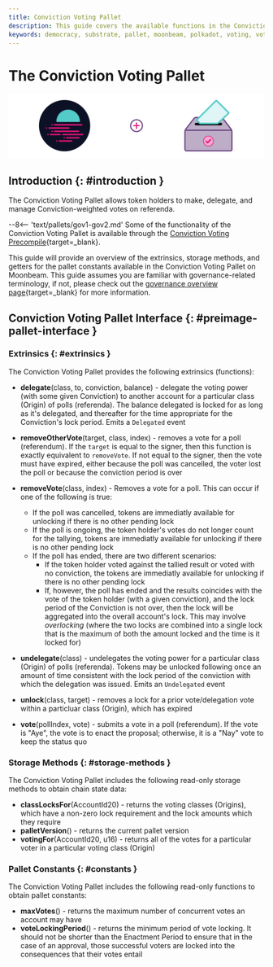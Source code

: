 ```yaml
---
title: Conviction Voting Pallet
description: This guide covers the available functions in the Conviction Voting Pallet on Moonbeam, of which are used to vote, delegate votes, remove votes, and more.
keywords: democracy, substrate, pallet, moonbeam, polkadot, voting, vote, referenda
---
```


# The Conviction Voting Pallet

![Conviction Voting Moonbeam Banner](/images/builders/pallets-precompiles/pallets/conviction-voting-banner.png)

## Introduction {: #introduction }

The Conviction Voting Pallet allows token holders to make, delegate, and manage Conviction-weighted votes on referenda. 

--8<-- 'text/pallets/gov1-gov2.md'
Some of the functionality of the Conviction Voting Pallet is available through the [Conviction Voting Precompile](/builders/pallets-precompiles/precompiles/conviction-voting){target=_blank}. 

This guide will provide an overview of the extrinsics, storage methods, and getters for the pallet constants available in the Conviction Voting Pallet on Moonbeam. This guide assumes you are familiar with governance-related terminology, if not, please check out the [governance overview page](/learn/features/governance/#opengov){target=_blank} for more information.

## Conviction Voting Pallet Interface {: #preimage-pallet-interface }

### Extrinsics {: #extrinsics }

The Conviction Voting Pallet provides the following extrinsics (functions):

- **delegate**(class, to, conviction, balance) - delegate the voting power (with some given Conviction) to another account for a particular class (Origin) of polls (referenda). The balance delegated is locked for as long as it's delegated, and thereafter for the time appropriate for the Conviction's lock period. Emits a `Delegated` event
- **removeOtherVote**(target, class, index) - removes a vote for a poll (referendum). If the `target` is equal to the signer, then this function is exactly equivalent to `removeVote`. If not equal to the signer, then the vote must have expired, either because the poll was cancelled, the voter lost the poll or because the conviction period is over
- **removeVote**(class, index) - Removes a vote for a poll. This can occur if one of the following is true:
    - If the poll was cancelled, tokens are immediatly available for unlocking if there is no other pending lock
    - If the poll is ongoing, the token holder's votes do not longer count for the tallying, tokens are immediatly available for unlocking if there is no other pending lock
    - If the poll has ended, there are two different scenarios:
        - If the token holder voted against the tallied result or voted with no conviction, the tokens are immediatly available for unlocking if there is no other pending lock
        - If, however, the poll has ended and the results coincides with the vote of the token holder (with a given conviction), and the lock period of the Conviction is not over, then the lock will be aggregated into the overall account's lock. This may involve _overlocking_ (where the two locks are combined into a single lock that is the maximum of both the amount locked and the time is it locked for)

- **undelegate**(class) - undelegates the voting power for a particular class (Origin) of polls (referenda). Tokens may be unlocked following once an amount of time consistent with the lock period of the conviction with which the delegation was issued. Emits an `Undelegated` event
- **unlock**(class, target) - removes a lock for a prior vote/delegation vote within a particluar class (Origin), which has expired
- **vote**(pollIndex, vote) - submits a vote in a poll (referendum). If the vote is "Aye", the vote is to enact the proposal; otherwise, it is a "Nay" vote to keep the status quo

### Storage Methods {: #storage-methods }

The Conviction Voting Pallet includes the following read-only storage methods to obtain chain state data:

- **classLocksFor**(AccountId20) - returns the voting classes (Origins), which have a non-zero lock requirement and the lock amounts which they require
- **palletVersion**() - returns the current pallet version
- **votingFor**(AccountId20, u16) - returns all of the votes for a particular voter in a particular voting class (Origin)

### Pallet Constants {: #constants }

The Conviction Voting Pallet includes the following read-only functions to obtain pallet constants:

- **maxVotes**() - returns the maximum number of concurrent votes an account may have
- **voteLockingPeriod**() - returns the minimum period of vote locking. It should not be shorter than the Enactment Period to ensure that in the case of an approval, those successful voters are locked into the consequences that their votes entail